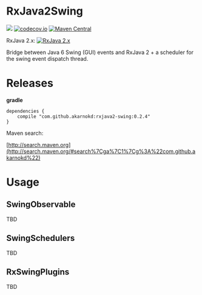 # RxJava2Swing


<a href='https://travis-ci.org/akarnokd/RxJava2Swing/builds'><img src='https://travis-ci.org/akarnokd/RxJava2Swing.svg?branch=master'></a>
[![codecov.io](http://codecov.io/github/akarnokd/RxJava2Swing/coverage.svg?branch=master)](http://codecov.io/github/akarnokd/RxJava2Swing?branch=master)
[![Maven Central](https://maven-badges.herokuapp.com/maven-central/com.github.akarnokd/rxjava2-swing/badge.svg)](https://maven-badges.herokuapp.com/maven-central/com.github.akarnokd/rxjava2-swing)

RxJava 2.x: [![RxJava 2.x](https://maven-badges.herokuapp.com/maven-central/io.reactivex.rxjava2/rxjava/badge.svg)](https://maven-badges.herokuapp.com/maven-central/io.reactivex.rxjava2/rxjava)

Bridge between Java 6 Swing (GUI) events and RxJava 2 + a scheduler for the swing event dispatch thread.

# Releases


**gradle**

```
dependencies {
    compile "com.github.akarnokd:rxjava2-swing:0.2.4"
}
```


Maven search:

[http://search.maven.org](http://search.maven.org/#search%7Cga%7C1%7Cg%3A%22com.github.akarnokd%22)

# Usage

## SwingObservable

TBD

## SwingSchedulers

TBD

## RxSwingPlugins

TBD